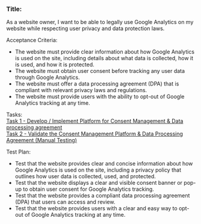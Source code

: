 

<h3>Title: </h3>
As a website owner, I want to be able to legally use Google Analytics on my website while respecting user privacy 
and data protection laws.


Acceptance Criteria:
* The website must provide clear information about how Google Analytics is used on the site, including details about what data is collected, how it is used, and how it is protected.
* The website must obtain user consent before tracking any user data through Google Analytics.
* The website must offer a data processing agreement (DPA) that is compliant with relevant privacy laws and regulations.
* The website must provide users with the ability to opt-out of Google Analytics tracking at any time.

Tasks:<br>
[Task 1 - Develop / Implement Platform for Consent Management & Data processing agreement](tasks/us3_task1.md)<br>
[Task 2 - Validate the Consent Management Platform & Data Processing Agreement (Manual Testing)](tasks/us3_task2.md)

Test Plan:

* Test that the website provides clear and concise information about how Google Analytics is used on the site, including a privacy policy that outlines how user data is collected, used, and protected.
* Test that the website displays a clear and visible consent banner or pop-up to obtain user consent for Google Analytics tracking.
* Test that the website provides a compliant data processing agreement (DPA) that users can access and review.
* Test that the website provides users with a clear and easy way to opt-out of Google Analytics tracking at any time.